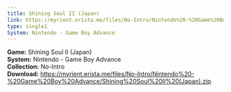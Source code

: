 ```yaml
---
title: Shining Soul II (Japan)
link: https://myrient.erista.me/files/No-Intro/Nintendo%20-%20Game%20Boy%20Advance/Shining%20Soul%20II%20(Japan).zip
type: single1
System: Nintendo - Game Boy Advance
---
```

<b>Game:</b> Shining Soul II (Japan)<br>
<b>System:</b> Nintendo - Game Boy Advance<br>
<b>Collection:</b> No-Intro<br>
<b>Download:</b> https://myrient.erista.me/files/No-Intro/Nintendo%20-%20Game%20Boy%20Advance/Shining%20Soul%20II%20(Japan).zip